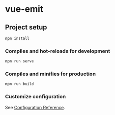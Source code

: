 # vue-emit

## Project setup

```js
npm install
```

### Compiles and hot-reloads for development

```js
npm run serve
```

### Compiles and minifies for production

```js
npm run build
```

### Customize configuration

See [Configuration Reference](https://cli.vuejs.org/config/).
